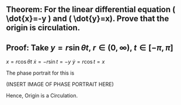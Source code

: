 ## Theorem: For the linear differential equation \( \dot{x}=-y \) and \( \dot{y}=x). Prove that the origin is circulation.


## Proof: Take $y=r\sin\theta t$, $r \in (0, \infty)$, $t\in[-\pi, \pi]$
$x=r\cos\theta t$
$\dot{x}=-r\sin t = -y$
$\dot{y}=r\cos t=x$

The phase portrait for this is 

(INSERT IMAGE OF PHASE PORTRAIT HERE)

Hence, Origin is a Circulation. 
